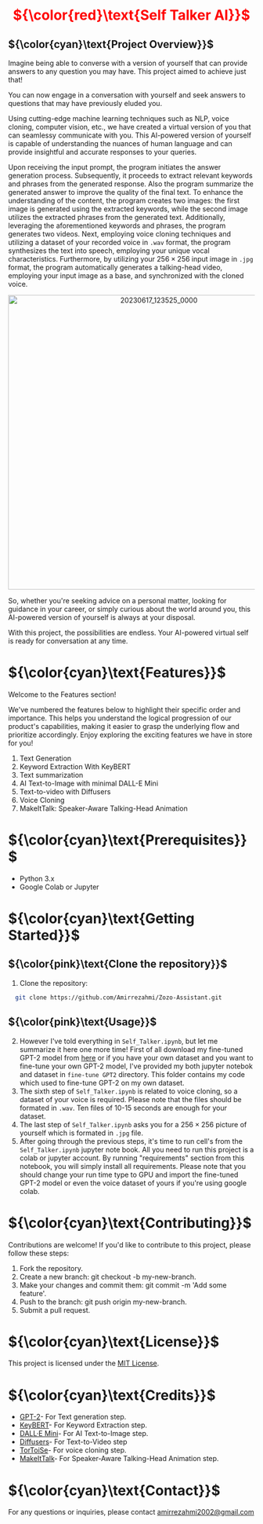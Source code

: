 <h1 align="center" style="color: red;">${\color{red}\text{Self Talker AI}}$</h1>

## ${\color{cyan}\text{Project Overview}}$

Imagine being able to converse with a version of yourself that can provide answers to any question you may have. This project aimed to achieve just that!

You can now engage in a conversation with yourself and seek answers to questions that may have previously eluded you.

Using cutting-edge machine learning techniques such as NLP, voice cloning, computer vision, etc., we have created a virtual version of you that can seamlessy communicate with you. This AI-powered version of yourself is capable of understanding the nuances of human language and can provide insightful and accurate responses to your queries.

Upon receiving the input prompt, the program initiates the answer generation process. Subsequently, it proceeds to extract relevant keywords and phrases from the generated response. Also the program summarize the generated answer to improve the quality of the final text. To enhance the understanding of the content, the program creates two images: the first image is generated using the extracted keywords, while the second image utilizes the extracted phrases from the generated text. Additionally, leveraging the aforementioned keywords and phrases, the program generates two videos. Next, employing voice cloning techniques and utilizing a dataset of your recorded voice in `.wav` format, the program synthesizes the text into speech, employing your unique vocal characteristics. Furthermore, by utilizing your $256 \times 256$ input image in `.jpg` format, the program automatically generates a talking-head video, employing your input image as a base, and synchronized with the cloned voice.


<div align="center">
  <img src="https://github.com/Amirrezahmi/SelfTalker/assets/89692207/968743bb-4130-42b0-b937-041bebad0b88" alt="20230617_123525_0000" width="600" />
</div>


So, whether you're seeking advice on a personal matter, looking for guidance in your career, or simply curious about the world around you, this AI-powered version of yourself is always at your disposal.

With this project, the possibilities are endless. Your AI-powered virtual self is ready for conversation at any time.


# ${\color{cyan}\text{Features}}$
Welcome to the Features section!

We've numbered the features below to highlight their specific order and importance. This helps you understand the logical progression of our product's capabilities, making it easier to grasp the underlying flow and prioritize accordingly. Enjoy exploring the exciting features we have in store for you!
   1. Text Generation
   2. Keyword Extraction With KeyBERT
   3. Text summarization
   4. AI Text-to-Image with minimal DALL-E Mini
   5. Text-to-video with Diffusers
   6. Voice Cloning
   7. MakeItTalk: Speaker-Aware Talking-Head Animation

# ${\color{cyan}\text{Prerequisites}}$


   - Python 3.x
   - Google Colab or Jupyter

# ${\color{cyan}\text{Getting Started}}$

## ${\color{pink}\text{Clone the repository}}$


  1. Clone the repository:

```bash
  git clone https://github.com/Amirrezahmi/Zozo-Assistant.git

```

## ${\color{pink}\text{Usage}}$
  2. However I've told everything in `Self_Talker.ipynb`, but let me summarize it here one more time! First of all download my fine-tuned GPT-2 model from <a href="https://drive.google.com/drive/folders/11W-KNm_lFtqAu0Kw7ANw-PcefkpD0aCP"> here</a> or if you have your own dataset and you want to fine-tune your own GPT-2 model, I've provided my both jupyter notebok and dataset in `fine-tune GPT2` directory. This folder contains my code which used to fine-tune GPT-2 on my own dataset.
  3. The sixth step of `Self_Talker.ipynb` is related to voice cloning, so a dataset of your voice is required. Please note that the files should be formated in `.wav`. Ten files of 10-15 seconds are enough for your dataset.
  4. The last step of `Self_Talker.ipynb` asks you for a $256 \times 256$ picture of yourself which is formated in `.jpg` file.
  5. After going through the previous steps, it's time to run cell's from the `Self_Talker.ipynb` jupyter note book. All you need to run this project is a colab        or jupyter account. By running "requirements" section from this notebook, you will simply install all requirements. Please note that you should change your run time type to GPU and import the fine-tuned GPT-2 model or even the voice dataset of yours if you're using google colab.

# ${\color{cyan}\text{Contributing}}$ 

Contributions are welcome! If you'd like to contribute to this project, please follow these steps:

1.  Fork the repository.
2. Create a new branch: git checkout -b my-new-branch.
3. Make your changes and commit them: git commit -m 'Add some feature'.
4. Push to the branch: git push origin my-new-branch.
5. Submit a pull request.
    
# ${\color{cyan}\text{License}}$

This project is licensed under the [MIT License](https://opensource.org/license/mit/).


# ${\color{cyan}\text{Credits}}$

  - [GPT-2](https://github.com/openai/gpt-2)- For Text generation step.
  - [KeyBERT](https://github.com/MaartenGr/KeyBERT)- For Keyword Extraction step.
  - [DALL·E Mini](https://github.com/borisdayma/dalle-mini)- For AI Text-to-Image step.
  - [Diffusers](https://huggingface.co/damo-vilab/text-to-video-ms-1.7b)- For Text-to-Video step
  - [TorToiSe](https://github.com/jnordberg/tortoise-tts)- For voice cloning step.
  - [MakeItTalk](https://github.com/yzhou359/MakeItTalk)- For Speaker-Aware Talking-Head Animation step.

# ${\color{cyan}\text{Contact}}$

For any questions or inquiries, please contact amirrezahmi2002@gmail.com




